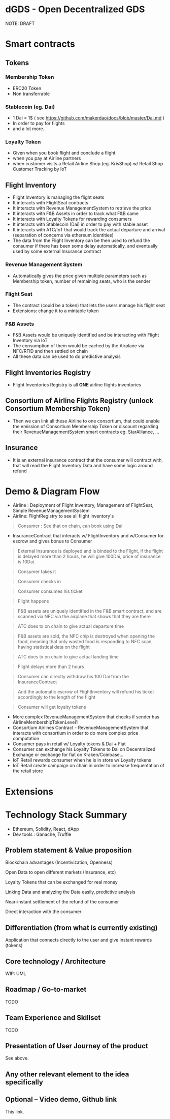 # dGDS - Open Decentralized GDS

NOTE: DRAFT

# Smart contracts
## Tokens
### Membership Token
- ERC20 Token
- Non transferrable
### Stablecoin (eg. Dai)
- 1 Dai = 1$  ( see https://github.com/makerdao/docs/blob/master/Dai.md )
- In order to pay for flights
- and a lot more.
### Loyalty Token
- Given when you book flight and conclude a flight
- when you pay at Airline partners
- when customer visits a Retail Airline Shop (eg. KrisShop) w/ Retail Shop Customer Tracking by IoT
## Flight Inventory
- Flight Inventory is managing the flight seats
- It interacts with FlightSeat contracts
- It interacts with Revenue ManagementSystem to retrieve the price
- It interacts with F&B Assets in order to track what F&B came
- It interacts with Loyalty Tokens for rewarding consumers
- It interacts with Stablecoin (Dai) in order to pay with stable asset
- It interacts with ATC/IoT that would track the actual departure and arrival (separation of concerns via ethereum identities)
- The data from the Flight Inventory can be then used to refund the consumer if there has been some delay automatically, and eventually used by some external Insurance contract
### Revenue Management System
- Automatically gives the price given multiple parameters such as Membership token, number of remaining seats, who is the sender
### Flight Seat
- The contract (could be a token) that lets the users manage his flight seat
- Extensions: change it to a mintable token
### F&B Assets
- F&B Assets would be uniquely identified and be interacting with Flight Inventory via IoT
- The consumption of them would be cached by the Airplane via NFC/RFID and then settled on chain
- All these data can be used to do predictive analysis
## Flight Inventories Registry
- Flight Inventories Registry is all **ONE** airline flights inventories
## Consortium of Airline Flights Registry (unlock Consortium Membership Token)
- Then we can link all these Airline to one consortium, that could enable the emission of Consortium Membership Token or discount regarding their RevenueManagementSystem smart contracts
eg. StarAlliance, ...
## Insurance
- It is an external insurance contract that the consumer will contract with, that will read the Flight Inventory Data and have some logic around refund
# Demo & Diagram Flow
- Airline : Deployment of Flight Inventory, Management of FlightSeat, Simple RevenueManagementSystem
- Airline: FlightRegistry to see all flight inventory's
> Consumer : See that on chain, can book using Dai
- InsuranceContract that interacts w/ FlightInventory and w/Consumer for escrow and gives bonus to Consumer
> External Insurance is deployed and is binded to the Flight, if the flight is delayed more than 2 hours, he will give <Consumer> 100Dai, price of insurance is 10Dai.

> Consumer takes it

> Consumer checks in

> Consumer consumes his ticket

> Flight happens

> F&B assets are uniquely identified in the F&B smart contract, and are scanned via NFC via the airplane that shows that they are there

> ATC does tx on chain to give actual departure time

> F&B assets are sold, the NFC chip is destroyed when opening the food, meaning that only wasted food is responding to NFC scan, having statistical data on the flight

> ATC does tx on chain to give actual landing time

> Flight delays more than 2 hours

> Consumer can directly withdraw his 100 Dai from the InsuranceContract

> And the automatic escrow of FlightInventory will refund his ticket accordingly to the length of the flight

> Consumer will get loyalty tokens

- More complex RevenueManagementSystem that checks if sender has AirlineMembershipTokenLevel1
- Consortium Airlines Contract - RevenueManagementSystem that interacts with consortium in order to do more complex price computation
- Consumer pays in retail w/ Loyalty tokens & Dai + Fiat
- Consumer can exchange his Loyalty Tokens to Dai on Decentralized Exchange or exchange for fiat on Kraken/Coinbase...
- IoT Retail rewards consumer when he is in store w/ Loyalty tokens
- IoT Retail create campaign on chain in order to increase frequentation of the retail store
# Extensions
# Technology Stack Summary
- Ethereum, Solidity, React, dApp
- Dev tools : Ganache, Truffle



## Problem statement & Value proposition

Blockchain advantages (Incentivization, Openness)

Open Data to open different markets (Insurance, etc)

Loyalty Tokens that can be exchanged for real money

Linking Data and analyzing the Data easily, predictive analysis

Near-instant settlement of the refund of the consumer

Direct interaction with the consumer

## Differentiation (from what is currently existing)

Application that connects directly to the user and give instant rewards (tokens)

## Core technology / Architecture

WIP: UML

## Roadmap / Go-to-market

TODO

## Team Experience and Skillset

TODO

## Presentation of User Journey of the product

See above.

## Any other relevant element to the idea specifically


## Optional – Video demo, Github link

This link.